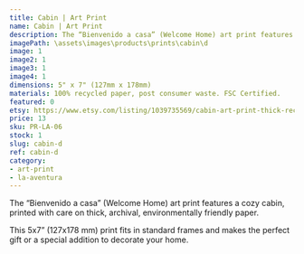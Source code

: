 ```yaml
---
title: Cabin | Art Print
name: Cabin | Art Print
description: The “Bienvenido a casa” (Welcome Home) art print features a cozy cabin, printed with care on thick, archival, environmentally friendly paper.
imagePath: \assets\images\products\prints\cabin\d
image: 1
image2: 1
image3: 1
image4: 1
dimensions: 5" x 7" (127mm x 178mm)
materials: 100% recycled paper, post consumer waste. FSC Certified.
featured: 0
etsy: https://www.etsy.com/listing/1039735569/cabin-art-print-thick-recycled-cardstock
price: 13
sku: PR-LA-06
stock: 1
slug: cabin-d
ref: cabin-d
category:
- art-print
- la-aventura
---
```

The “Bienvenido a casa” (Welcome Home) art print features a cozy cabin, printed with care on thick, archival, environmentally friendly paper.

This 5x7” (127x178 mm) print fits in standard frames and makes the perfect gift or a special addition to decorate your home.

